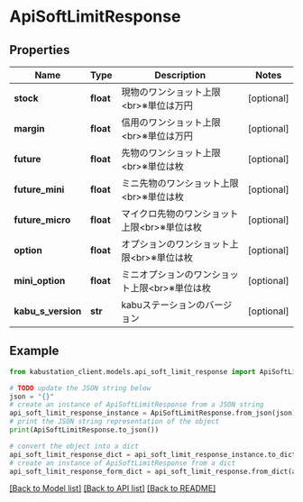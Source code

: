 # ApiSoftLimitResponse


## Properties

Name | Type | Description | Notes
------------ | ------------- | ------------- | -------------
**stock** | **float** | 現物のワンショット上限&lt;br&gt;※単位は万円 | [optional] 
**margin** | **float** | 信用のワンショット上限&lt;br&gt;※単位は万円 | [optional] 
**future** | **float** | 先物のワンショット上限&lt;br&gt;※単位は枚 | [optional] 
**future_mini** | **float** | ミニ先物のワンショット上限&lt;br&gt;※単位は枚 | [optional] 
**future_micro** | **float** | マイクロ先物のワンショット上限&lt;br&gt;※単位は枚 | [optional] 
**option** | **float** | オプションのワンショット上限&lt;br&gt;※単位は枚 | [optional] 
**mini_option** | **float** | ミニオプションのワンショット上限&lt;br&gt;※単位は枚 | [optional] 
**kabu_s_version** | **str** | kabuステーションのバージョン | [optional] 

## Example

```python
from kabustation_client.models.api_soft_limit_response import ApiSoftLimitResponse

# TODO update the JSON string below
json = "{}"
# create an instance of ApiSoftLimitResponse from a JSON string
api_soft_limit_response_instance = ApiSoftLimitResponse.from_json(json)
# print the JSON string representation of the object
print(ApiSoftLimitResponse.to_json())

# convert the object into a dict
api_soft_limit_response_dict = api_soft_limit_response_instance.to_dict()
# create an instance of ApiSoftLimitResponse from a dict
api_soft_limit_response_form_dict = api_soft_limit_response.from_dict(api_soft_limit_response_dict)
```
[[Back to Model list]](../README.md#documentation-for-models) [[Back to API list]](../README.md#documentation-for-api-endpoints) [[Back to README]](../README.md)


